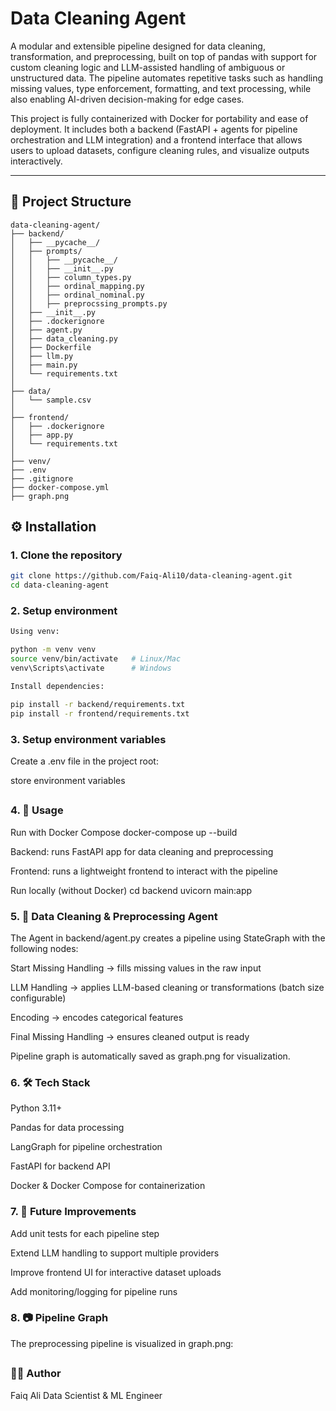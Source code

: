 # Data Cleaning Agent

A modular and extensible pipeline designed for data cleaning, transformation, and preprocessing, built on top of pandas with support for custom cleaning logic and LLM-assisted handling of ambiguous or unstructured data.
The pipeline automates repetitive tasks such as handling missing values, type enforcement, formatting, and text processing, while also enabling AI-driven decision-making for edge cases.

This project is fully containerized with Docker for portability and ease of deployment. It includes both a backend (FastAPI + agents for pipeline orchestration and LLM integration) and a frontend interface that allows users to upload datasets, configure cleaning rules, and visualize outputs interactively.

---

## 📂 Project Structure

```
data-cleaning-agent/
├── backend/
│   ├── __pycache__/
│   ├── prompts/
│   │   ├── __pycache__/
│   │   ├── __init__.py
│   │   ├── column_types.py
│   │   ├── ordinal_mapping.py
│   │   ├── ordinal_nominal.py
│   │   ├── preprocssing_prompts.py
│   ├── __init__.py
│   ├── .dockerignore
│   ├── agent.py
│   ├── data_cleaning.py
│   ├── Dockerfile
│   ├── llm.py
│   ├── main.py
│   └── requirements.txt
│
├── data/
│   └── sample.csv
│
├── frontend/
│   ├── .dockerignore
│   ├── app.py
│   └── requirements.txt
│
├── venv/
├── .env
├── .gitignore
├── docker-compose.yml
├── graph.png

```

## ⚙️ Installation

### 1. Clone the repository
```bash
git clone https://github.com/Faiq-Ali10/data-cleaning-agent.git
cd data-cleaning-agent
```

### 2. Setup environment
```bash
Using venv:

python -m venv venv
source venv/bin/activate   # Linux/Mac
venv\Scripts\activate      # Windows

Install dependencies:

pip install -r backend/requirements.txt
pip install -r frontend/requirements.txt
```

### 3. Setup environment variables

Create a .env file in the project root:

store environment variables

##
### 4. 🚀 Usage
Run with Docker Compose
docker-compose up --build


Backend: runs FastAPI app for data cleaning and preprocessing

Frontend: runs a lightweight frontend to interact with the pipeline

Run locally (without Docker)
cd backend
uvicorn main:app

### 5. 🔄 Data Cleaning & Preprocessing Agent

The Agent in backend/agent.py creates a pipeline using StateGraph with the following nodes:

Start Missing Handling → fills missing values in the raw input

LLM Handling → applies LLM-based cleaning or transformations (batch size configurable)

Encoding → encodes categorical features

Final Missing Handling → ensures cleaned output is ready

Pipeline graph is automatically saved as graph.png for visualization.

### 6. 🛠 Tech Stack

Python 3.11+

Pandas for data processing

LangGraph for pipeline orchestration

FastAPI for backend API

Docker & Docker Compose for containerization

### 7. 📌 Future Improvements

Add unit tests for each pipeline step

Extend LLM handling to support multiple providers

Improve frontend UI for interactive dataset uploads

Add monitoring/logging for pipeline runs

### 8. 📷 Pipeline Graph

The preprocessing pipeline is visualized in graph.png:

##
### 👨‍💻 Author

Faiq Ali
Data Scientist & ML Engineer